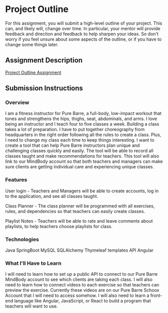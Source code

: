 # Project Outline
For this assignment, you will submit a high-level outline of your project. This can, and likely will, change over time. In particular, your mentor will provide feedback and direction and feedback to help sharpen your ideas. So don't worry if you feel unsure about some aspects of the outline, or if you have to change some things later.

## Assignment Description
[Project Outline Assignment](https://education.launchcode.org/liftoff/assignments/project-outline/)

## Submission Instructions

### Overview
I am a fitness instructor for Pure Barre, a full-body, low-impact workout that tones and strengthens the hips, thighs,
seat, abdominals, and arms. I love being an instructor and I teach four to five classes a week. Building a class takes
a lot of preparation. I have to put together choreography from headquarters in the right order following all the rules
to create a class. Plus, I need to change my class each time to keep things interesting. I want to create a tool that
can help Pure Barre instructors plan unique and challenging classes quickly and easily. The tool will be able to record
all classes taught and make recommendations for teachers. This tool will also link to our MindBody account so that both
teachers and managers can make sure clients are getting individual care and experiencing unique classes.


### Features
User login - Teachers and Managers will be able to create accounts, log in to the application, and see all classes
taught.

Class Planner - The class planner will be programmed with all exercises, rules, and dependencies so that teachers can
easily create classes.

Playlist Notes - Teachers will be able to rate and leave comments about playlists, to help teachers choose
playlists for class.


### Technologies
Java
SpringBoot
MySQL
SQLAlchemy
Thymeleaf templates
API
Angular

### What I'll Have to Learn
I will need to learn how to set up a public API to connect to our Pure Barre MindBody account to see which clients are
taking each class. I will also need to learn how to connect videos to each exercise so that teachers can preview the
exercise. Currently these videos are on our Pure Barre Schoox Account that I will need to access somehow. I will also
need to learn a front-end language like Angular, JavaScript, or React to build a program that teachers will want to use.
